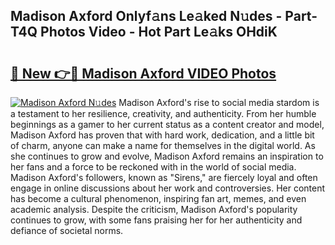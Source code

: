 ## Madison Axford Onlyf𝚊ns Le𝚊ked N𝚞des - Part-T4Q Photos Video - Hot Part Le𝚊ks OHdiK

# <h2><a href="http://ab90768.deff.icu/?id=Madison+Axford">🔗 New 👉🔴 Madison Axford VIDEO Photos</a></h2>

[![Madison Axford N𝚞des](https://i.imgur.com/rIISA9y.gif)](http://ab90768.deff.icu/?id=Madison+Axford)
Madison Axford's rise to social media stardom is a testament to her resilience, creativity, and authenticity. From her humble beginnings as a gamer to her current status as a content creator and model, Madison Axford has proven that with hard work, dedication, and a little bit of charm, anyone can make a name for themselves in the digital world. As she continues to grow and evolve, Madison Axford remains an inspiration to her fans and a force to be reckoned with in the world of social media. Madison Axford's followers, known as "Sirens," are fiercely loyal and often engage in online discussions about her work and controversies. Her content has become a cultural phenomenon, inspiring fan art, memes, and even academic analysis. Despite the criticism, Madison Axford's popularity continues to grow, with some fans praising her for her authenticity and defiance of societal norms.
